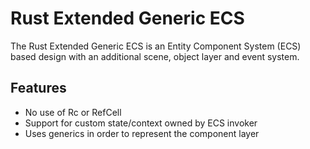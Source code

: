 # Rust Extended Generic ECS

The Rust Extended Generic ECS is an Entity Component System (ECS) based design with an additional scene, object layer and event system.

## Features

- No use of Rc or RefCell
- Support for custom state/context owned by ECS invoker
- Uses generics in order to represent the component layer

